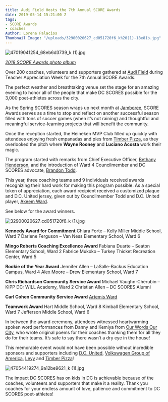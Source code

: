 ```yaml
---
title: Audi Field Hosts the 7th Annual SCORE Awards
date: 2019-05-14 15:21:00 Z
tags:
- SCORE Awards
- coaches
Author: Lorena Palacios
Thumbnail Image: "/uploads/32900020627_cd051720f6_k%20(1)-18e81b.jpg"
---
```


![47019041254_68eb6d3739_k (1).jpg](/uploads/47019041254_68eb6d3739_k%20(1).jpg)

[*2019 SCORE Awards photo album*](https://www.flickr.com/photos/dcscorespictures/sets/72157705002480872/with/47019041254/)

Over 200 coaches, volunteers and supporters gathered at [Audi Field](https://www.audifielddc.com/) during Teacher Appreciation Week for the 7th Annual SCORE Awards. 

The perfect weather and breathtaking venue set the stage for an amazing evening to honor all of the people that make DC SCORES possible for the 3,000 poet-athletes across the city. 




As the Spring SCORES season wraps up next month at [Jamboree](https://www.dcscores.org/jamboree/), SCORE Awards serves as a time to stop and reflect on another successful season filled with tons of soccer games (when it’s not raining) and thoughtful and meaningful service-learning projects that will benefit the community.

Once the reception started, the Heineken MVP Club filled up quickly with attendees enjoying fresh empanadas and pies from [Timber Pizza](http://www.timberpizza.com/), as they overlooked the pitch where **Wayne Rooney** and **Luciano Acosta** work their magic. 

The program started with remarks from Chief Executive Officer, [Bethany Henderson](https://www.dcscores.org/about-us/leadership/bethany-rubin-henderson), and the introduction of Ward 4 Councilmember and DC SCORES advocate, [Brandon Todd](https://dccouncil.us/council/councilmember-brandon-t-todd/). 

This year, three coaching teams and 9 individuals received awards recognizing their hard work for making this program possible. As a special token of appreciation, each award recipient received a customized plaque and D.C. United jersey, given out by Councilmember Todd and D.C. United player, [Akeem Ward](https://www.dcunited.com/players/akeem-ward).

See below for the award winners.

![32900020627_cd051720f6_k (1).jpg](/uploads/32900020627_cd051720f6_k%20(1).jpg)

**Kennedy Award for Commitment**
Chiara Forte – Kelly Miller Middle School, Ward 7
Darlene Ferguson – Van Ness Elementary School, Ward 6

**Mingo Roberts Coaching Excellence Award**
Fabiana Duarte – Seaton Elementary School, Ward 2
Fabrice Mukoko – Turkey Thicket Recreation Center, Ward 5

**Rookie of the Year Award**
Jennifer Allen – LaSalle-Backus Education Campus, Ward 4
Alex Moore – Drew Elementary School, Ward 7

**Chris Richardson Community Service Award**
Michael Vaughn-Cherubin – KIPP DC: WILL Academy, Ward 2
Christian Allen – DC SCORES Alumni

**Carl Cohen Community Service Award**
[Artemis Ward](https://artemisward.com/)

**Teamwork Award**
Hart Middle School, Ward 8
Kimball Elementary School, Ward 7
Jefferson Middle School, Ward 6

In between the award ceremony, attendees witnessed heartwarming spoken word performances from Danny and Kemiya from [Our Words Our City](https://www.dcscores.org/blog/2019/04/lights-camera-our-words-our-city), who wrote original poems for their coaches thanking them for all they do for their teams. It’s safe to say there wasn’t a dry eye in the house!

This memorable event would not have been possible without incredible sponsors and supporters including [D.C. United](https://www.dcunited.com/), [Volkswagen Group of America](http://www.volkswagengroupofamerica.com/), [Levy](http://www.levyrestaurants.com/) and [Timber Pizza](http://www.timberpizza.com/)!

![47054419274_9a12be9621_k (1).jpg](/uploads/47054419274_9a12be9621_k%20(1).jpg)

The impact DC SCORES has on kids in DC is achievable because of the coaches, volunteers and supporters that make it a reality. Thank you coaches for your endless amount of love, patience and commitment to DC SCORES poet-athletes!